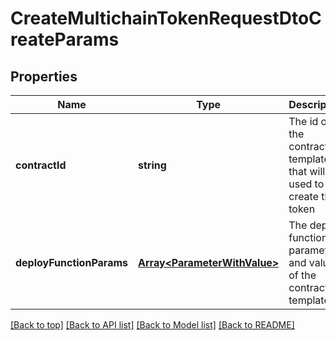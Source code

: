 # CreateMultichainTokenRequestDtoCreateParams

## Properties

|Name | Type | Description | Notes|
|------------ | ------------- | ------------- | -------------|
|**contractId** | **string** | The id of the contract template that will be used to create the token | [default to undefined]|
|**deployFunctionParams** | [**Array&lt;ParameterWithValue&gt;**](ParameterWithValue.md) | The deploy function parameters and values of the contract template | [optional] [default to undefined]|




[[Back to top]](#) [[Back to API list]](../../README.md#documentation-for-api-endpoints) [[Back to Model list]](../../README.md#documentation-for-models) [[Back to README]](../../README.md)
